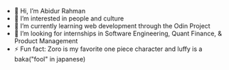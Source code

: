 - 👋 Hi, I’m Abidur Rahman
- 👀 I’m interested in people and culture
- 🌱 I’m currently learning web development through the Odin Project
- 💞️ I’m looking for internships in Software Engineering, Quant Finance, & Product Management
- ⚡ Fun fact: Zoro is my favorite one piece character and luffy is a baka("fool" in japanese)


